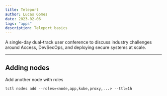 ```yaml
---
title: Teleport
author: Lucas Gomes
date: 2023-02-06
tags: "apps"
description: Teleport basics
---
```

A single-day dual-track user conference to discuss industry challenges around Access, DevSecOps, and deploying secure systems at scale.

---

## Adding nodes

Add another node with roles

```
tctl nodes add --roles=<node,app,kube,proxy,...> --ttl=1h
```
